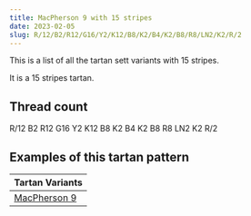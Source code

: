 ```yaml
---
title: MacPherson 9 with 15 stripes
date: 2023-02-05
slug: R/12/B2/R12/G16/Y2/K12/B8/K2/B4/K2/B8/R8/LN2/K2/R/2
---
```

This is a list of all the tartan sett variants with 15 stripes.

It is a 15 stripes tartan.


## Thread count
R/12 B2 R12 G16 Y2 K12 B8 K2 B4 K2 B8 R8 LN2 K2 R/2

## Examples of this tartan pattern

| Tartan Variants |
|---------------|
| [MacPherson 9](/variants/r/12/b2/r12/g16/y2/k12/b8/k2/b4/k2/b8/r8/ln2/k2/r/2-b304080-g008000-k000000-lne0e0e0-rc00000-yf0c000)||
